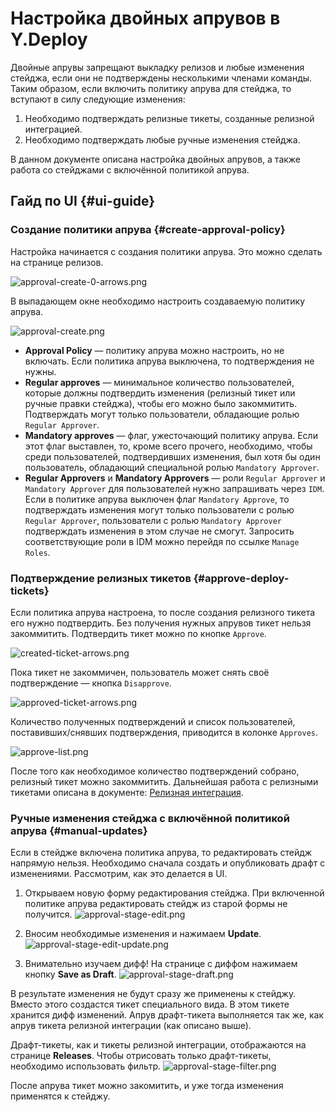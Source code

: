 # Настройка двойных апрувов в Y.Deploy

Двойные апрувы запрещают выкладку релизов и любые изменения стейджа, если они не подтверждены несколькими членами команды. Таким образом, если включить политику апрува для стейджа, то вступают в силу следующие изменения:

1. Необходимо подтверждать релизные тикеты, созданные релизной интеграцией.
1. Необходимо подтверждать любые ручные изменения стейджа.

В данном документе описана настройка двойных апрувов, а также работа со стейджами с включённой политикой апрува.

## Гайд по UI {#ui-guide}

### Создание политики апрува {#create-approval-policy}

Настройка начинается с создания политики апрува. Это можно сделать на странице релизов.

![approval-create-0-arrows.png](../../_assets/concepts/approval-create-0-arrows.png)

В выпадающем окне необходимо настроить создаваемую политику апрува.

![approval-create.png](../../_assets/concepts/approval-create.png)

* **Approval Policy** — политику апрува можно настроить, но не включать. Если политика апрува выключена, то подтверждения не нужны.
* **Regular approves** — минимальное количество пользователей, которые должны подтвердить изменения (релизный тикет или ручные правки стейджа), чтобы его можно было закоммитить. Подтверждать могут только пользователи, обладающие ролью `Regular Approver`.
* **Mandatory approves** — флаг, ужесточающий политику апрува. Если этот флаг выставлен, то, кроме всего прочего, необходимо, чтобы среди пользователей, подтвердивших изменения, был хотя бы один пользователь, обладающий специальной ролью `Mandatory Approver`.
* **Regular Approvers** и **Mandatory Approvers** — роли `Regular Approver` и `Mandatory Approver` для пользователей нужно запрашивать через `IDM`. Если в политике апрува выключен флаг `Mandatory Approve`, то подтверждать изменения могут только пользователи с ролью `Regular Approver`, пользователи с ролью `Mandatory Approver` подтверждать изменения в этом случае не смогут. Запросить соответствующие роли в IDM можно перейдя по ссылке `Manage Roles`.

### Подтверждение релизных тикетов {#approve-deploy-tickets}

Если политика апрува настроена, то после создания релизного тикета его нужно подтвердить. Без получения нужных апрувов тикет нельзя закоммитить. Подтвердить тикет можно по кнопке `Approve`.

![created-ticket-arrows.png](../../_assets/concepts/created-ticket-arrows.png)

Пока тикет не закоммичен, пользователь может снять своё подтверждение — кнопка `Disapprove`.

![approved-ticket-arrows.png](../../_assets/concepts/approved-ticket-arrows.png)

Количество полученных подтверждений и список пользователей, поставивших/снявших подтверждения, приводится в колонке `Approves`.

![approve-list.png](../../_assets/concepts/approve-list.png)

После того как необходимое количество подтверждений собрано, релизный тикет можно закоммитить. Дальнейшая работа с релизными тикетами описана в документе: [Релизная интеграция](release-integration.md#tikety).

### Ручные изменения стейджа с включённой политикой апрува {#manual-updates}

Если в стейдже включена политика апрува, то редактировать стейдж напрямую нельзя. Необходимо сначала создать и опубликовать драфт с изменениями. Рассмотрим, как это делается в UI.

1. Открываем новую форму редактирования стейджа. При включенной политике апрува редактировать стейдж из старой формы не получится.
    ![approval-stage-edit.png](../../_assets/concepts/approval-stage-edit.png)

1. Вносим необходимые изменения и нажимаем **Update**.
    ![approval-stage-edit-update.png](../../_assets/concepts/approval-stage-edit-update.png)

1. Внимательно изучаем дифф! На странице с диффом нажимаем кнопку **Save as Draft**.
    ![approval-stage-draft.png](../../_assets/concepts/approval-stage-draft.png)

В результате изменения не будут сразу же применены к стейджу. Вместо этого создастся тикет специального вида. В этом тикете хранится дифф изменений. Апрув драфт-тикета выполняется так же, как апрув тикета релизной интеграции (как описано выше).

Драфт-тикеты, как и тикеты релизной интеграции, отображаются на странице **Releases**. Чтобы отрисовать только драфт-тикеты, необходимо использовать фильтр.
![approval-stage-filter.png](../../_assets/concepts/approval-stage-filter.png)

После апрува тикет можно закомитить, и уже тогда изменения применятся к стейджу.
